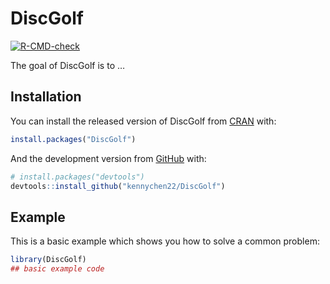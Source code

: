 
<!-- README.md is generated from README.Rmd. Please edit that file -->

# DiscGolf

<!-- badges: start -->

[![R-CMD-check](https://github.com/kennychen22/DiscGolf/actions/workflows/check-standard.yaml/badge.svg)](https://github.com/kennychen22/DiscGolf/actions/workflows/check-standard.yaml)
<!-- badges: end -->

The goal of DiscGolf is to …

## Installation

You can install the released version of DiscGolf from
[CRAN](https://CRAN.R-project.org) with:

``` r
install.packages("DiscGolf")
```

And the development version from [GitHub](https://github.com/) with:

``` r
# install.packages("devtools")
devtools::install_github("kennychen22/DiscGolf")
```

## Example

This is a basic example which shows you how to solve a common problem:

``` r
library(DiscGolf)
## basic example code
```
